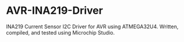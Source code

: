 # AVR-INA219-Driver
INA219 Current Sensor I2C Driver for AVR using ATMEGA32U4. Written, compiled, and tested using Microchip Studio. 
